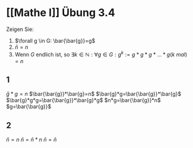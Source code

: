 # [[Mathe I]] Übung 3.4
Zeigen Sie:
1. $\forall g \in G: \bar{\bar{g}}=g$
2. $\bar{n}=n$
3. Wenn $G$ endlich ist, so $\exists k \in \mathbb{N}:\forall g \in G: g^k:=g*g*g*...*g(k \ mal)=n$

## 1
$\bar{g}*g=n$
$\bar{\bar{g}}*\bar{g}=n$
$\bar{g}*g=\bar{\bar{g}}*\bar{g}$
$\bar{g}*g*g=\bar{\bar{g}}*\bar{g}*g$
$n*g=\bar{\bar{g}}*n$
$g=\bar{\bar{g}}$

## 2
$\bar{n}=n$
$\bar{n}=\bar{n}*n$
$\bar{n}=\bar{n}$
